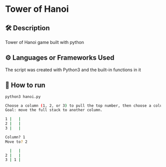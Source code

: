 

# Tower of Hanoi



## 🛠️ Description
Tower of Hanoi game built with python

## ⚙️ Languages or Frameworks Used
The script was created with Python3 and the built-in functions in it
## 🌟 How to run

```bash
python3 hanoi.py 

Choose a column (1, 2, or 3) to pull the top number, then choose a column to move that number to. Numbers must always be less than the number beneath them.
Goal: move the full stack to another column.

1 |   |  
2 |   |  
3 |   |  

Column? 1
Move to? 2

  |   |  
2 |   |  
3 | 1 |  
```

